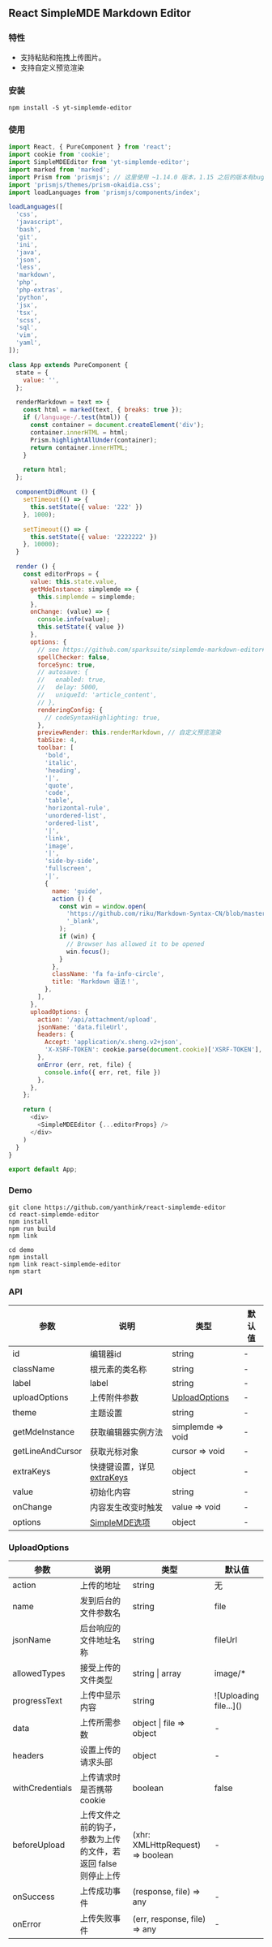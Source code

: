 ## React SimpleMDE Markdown Editor

### 特性

* 支持粘贴和拖拽上传图片。
* 支持自定义预览渲染


### 安装

```
npm install -S yt-simplemde-editor
```


### 使用

```javascript
import React, { PureComponent } from 'react';
import cookie from 'cookie';
import SimpleMDEEditor from 'yt-simplemde-editor';
import marked from 'marked';
import Prism from 'prismjs'; // 这里使用 ~1.14.0 版本，1.15 之后的版本有bug
import 'prismjs/themes/prism-okaidia.css';
import loadLanguages from 'prismjs/components/index';

loadLanguages([
  'css',
  'javascript',
  'bash',
  'git',
  'ini',
  'java',
  'json',
  'less',
  'markdown',
  'php',
  'php-extras',
  'python',
  'jsx',
  'tsx',
  'scss',
  'sql',
  'vim',
  'yaml',
]);

class App extends PureComponent {
  state = {
    value: '',
  };

  renderMarkdown = text => {
    const html = marked(text, { breaks: true });
    if (/language-/.test(html)) {
      const container = document.createElement('div');
      container.innerHTML = html;
      Prism.highlightAllUnder(container);
      return container.innerHTML;
    }

    return html;
  };

  componentDidMount () {
    setTimeout(() => {
      this.setState({ value: '222' })
    }, 1000);

    setTimeout(() => {
      this.setState({ value: '2222222' })
    }, 10000);
  }

  render () {
    const editorProps = {
      value: this.state.value,
      getMdeInstance: simplemde => {
        this.simplemde = simplemde;
      },
      onChange: (value) => {
        console.info(value);
        this.setState({ value })
      },
      options: {
        // see https://github.com/sparksuite/simplemde-markdown-editor#configuration
        spellChecker: false,
        forceSync: true,
        // autosave: {
        //   enabled: true,
        //   delay: 5000,
        //   uniqueId: 'article_content',
        // },
        renderingConfig: {
          // codeSyntaxHighlighting: true,
        },
        previewRender: this.renderMarkdown, // 自定义预览渲染
        tabSize: 4,
        toolbar: [
          'bold',
          'italic',
          'heading',
          '|',
          'quote',
          'code',
          'table',
          'horizontal-rule',
          'unordered-list',
          'ordered-list',
          '|',
          'link',
          'image',
          '|',
          'side-by-side',
          'fullscreen',
          '|',
          {
            name: 'guide',
            action () {
              const win = window.open(
                'https://github.com/riku/Markdown-Syntax-CN/blob/master/syntax.md',
                '_blank',
              );
              if (win) {
                // Browser has allowed it to be opened
                win.focus();
              }
            },
            className: 'fa fa-info-circle',
            title: 'Markdown 语法！',
          },
        ],
      },
      uploadOptions: {
        action: '/api/attachment/upload',
        jsonName: 'data.fileUrl',
        headers: {
          Accept: 'application/x.sheng.v2+json',
          'X-XSRF-TOKEN': cookie.parse(document.cookie)['XSRF-TOKEN'],
        },
        onError (err, ret, file) {
          console.info({ err, ret, file })
        },
      },
    };

    return (
      <div>
        <SimpleMDEEditor {...editorProps} />
      </div>
    )
  }
}

export default App;
```


### Demo

```
git clone https://github.com/yanthink/react-simplemde-editor
cd react-simplemde-editor
npm install
npm run build
npm link

cd demo
npm install
npm link react-simplemde-editor
npm start
```

### API

| 参数 | 说明 | 类型 | 默认值	 |
| --- | --- | --- | --- |
| id | 编辑器id | string |  - |
| className | 根元素的类名称 | string | - |
| label | label | string | - |
| uploadOptions | 上传附件参数 | [UploadOptions](#UploadOptions) | - |
| theme | 主题设置 | string | - |
| getMdeInstance | 获取编辑器实例方法 | simplemde => void | - |
| getLineAndCursor | 获取光标对象 | cursor => void | - |
| extraKeys | 快捷键设置，详见 [extraKeys](https://codemirror.net/doc/manual.html#option_extraKeys) | object | - |
| value | 初始化内容 | string | - |
| onChange | 内容发生改变时触发 | value => void | - |
| options | [SimpleMDE选项](https://github.com/sparksuite/simplemde-markdown-editor#configuration) | object | - |


### UploadOptions
| 参数 | 说明 | 类型 | 默认值	 |
| --- | --- | --- | --- |
| action | 上传的地址 | string | 无 |
| name | 发到后台的文件参数名 | string | file |
| jsonName | 后台响应的文件地址名称 | string | fileUrl |
| allowedTypes | 接受上传的文件类型 | string &#x7C; array | image/* |
| progressText | 上传中显示内容 | string | &#x21;&#x5B;Uploading file...&#x5D;() |
| data | 上传所需参数 | object &#x7C; file => object | - |
| headers | 设置上传的请求头部 | object | - |
| withCredentials | 上传请求时是否携带 cookie | boolean | false |
| beforeUpload | 上传文件之前的钩子，参数为上传的文件，若返回 false 则停止上传 | (xhr: XMLHttpRequest) => boolean | - |
| onSuccess | 上传成功事件 | (response, file) => any | - |
| onError | 上传失败事件 | (err, response, file) => any | - |
